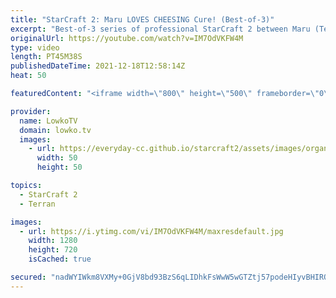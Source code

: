 ```yaml
---
title: "StarCraft 2: Maru LOVES CHEESING Cure! (Best-of-3)"
excerpt: "Best-of-3 series of professional StarCraft 2 between Maru (Terran) and Cure (Terran). Turns out Maru feels particularly cheesy in this series of Terran vs Terran.  Support my work on Patreon: http://www.patreon.com/lowkotv Become a YouTube member: https://lowko.tv/join  My second channel: http://lowko.tv/morelowko"
originalUrl: https://youtube.com/watch?v=IM7OdVKFW4M
type: video
length: PT45M38S
publishedDateTime: 2021-12-18T12:58:14Z
heat: 50

featuredContent: "<iframe width=\"800\" height=\"500\" frameborder=\"0\" src=\"https://www.youtube.com/embed/IM7OdVKFW4M\" allow=\"accelerometer; autoplay; encrypted-media; gyroscope; picture-in-picture\" allowfullscreen></iframe>"

provider:
  name: LowkoTV
  domain: lowko.tv
  images:
    - url: https://everyday-cc.github.io/starcraft2/assets/images/organizations/lowko.tv-50x50.jpg
      width: 50
      height: 50

topics:
  - StarCraft 2
  - Terran

images:
  - url: https://i.ytimg.com/vi/IM7OdVKFW4M/maxresdefault.jpg
    width: 1280
    height: 720
    isCached: true

secured: "nadWYIWkm8VXMy+0GjV8bd93BzS6qLIDhkFsWwW5wGTZtj57podeHIyvBHIROYEQhhxJQHZWdJ/9OBLfKJgwaK6NkHRtwakN1GfirZhi+BsRwm7OCeSKpm/F01g79g5WPfRou4Oz9RmVZ13VJPRKfa3qa9znVgZkzsftkyjBtbtuh92Rv01FW93prT8290Py7rIRYA4ITmmjSnSk66gvpzkZMDtbOW4wGlA3OYxJQhTSu4qpb+4d6P1xZ9tB4N9EeS/bBe3XqoEVnkHmlSFtShmU1+BuZRtboCN48GvJX7bmt8366/9WrGkXOrAgeq/XqBq2IfWLabRJkp8hFrwlyXAAcWUzv4jg1QKmPSInBapuy7T3XIyaKxt/9+/WflgniF5PfLF5oJJAZ/+NVPoo3BZYxR4XWw4phvvq2QwDuFQ=;OJAhNQ37sxdEztSyzz3/kQ=="
---
```


